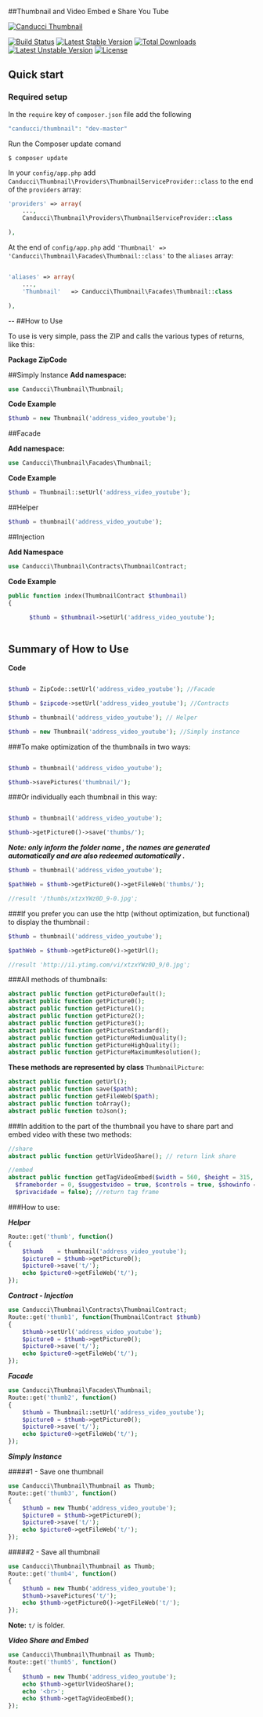 ##Thumbnail and Video Embed e Share You Tube

[![Canducci Thumbnail](http://i1194.photobucket.com/albums/aa377/netdragoon1/1449170629_Neon_Line_Social_Circles_50Icon_10px_grid-45_zpsjazbo2dc.png)](https://packagist.org/packages/canducci/thumbnail)

[![Build Status](https://travis-ci.org/netdragoon/thumbnail.svg)](https://travis-ci.org/netdragoon/thumbnail)
[![Latest Stable Version](https://poser.pugx.org/canducci/thumbnail/v/stable)](https://packagist.org/packages/canducci/thumbnail) 
[![Total Downloads](https://poser.pugx.org/canducci/thumbnail/downloads)](https://packagist.org/packages/canducci/thumbnail) 
[![Latest Unstable Version](https://poser.pugx.org/canducci/thumbnail/v/unstable)](https://packagist.org/packages/canducci/thumbnail) 
[![License](https://poser.pugx.org/canducci/thumbnail/license)](https://packagist.org/packages/canducci/thumbnail)

## Quick start

### Required setup

In the `require` key of `composer.json` file add the following

```PHP
"canducci/thumbnail": "dev-master"

```

Run the Composer update comand

    $ composer update

In your `config/app.php` add `Canducci\Thumbnail\Providers\ThumbnailServiceProvider::class` to the end of the `providers` array:

```PHP
'providers' => array(
    ...,
    Canducci\Thumbnail\Providers\ThumbnailServiceProvider::class

),
```

At the end of `config/app.php` add `'Thumbnail' => 'Canducci\Thumbnail\Facades\Thumbnail::class'` to the `aliases` array:

```PHP

'aliases' => array(
    ...,
    'Thumbnail'   => Canducci\Thumbnail\Facades\Thumbnail::class

),

```

--
##How to Use

To use is very simple, pass the ZIP and calls the various types of returns, like this:

__Package ZipCode__

##Simply Instance
__Add namespace:__

```PHP
use Canducci\Thumbnail\Thumbnail;
```
__Code Example__
```PHP
$thumb = new Thumbnail('address_video_youtube');

```

##Facade

__Add namespace:__
```PHP
use Canducci\Thumbnail\Facades\Thumbnail;

```
__Code Example__
```PHP
$thumb = Thumbnail::setUrl('address_video_youtube');

```

##Helper

```PHP
$thumb = thumbnail('address_video_youtube');

```

##Injection

__Add Namespace__

```PHP
use Canducci\Thumbnail\Contracts\ThumbnailContract;

```

__Code Example__

```PHP
public function index(ThumbnailContract $thumbnail)
{

      $thumb = $thumbnail->setUrl('address_video_youtube');
      
```

## Summary of How to Use

__Code__

```PHP 

$thumb = ZipCode::setUrl('address_video_youtube'); //Facade

$thumb = $zipcode->setUrl('address_video_youtube'); //Contracts

$thumb = thumbnail('address_video_youtube'); // Helper

$thumb = new Thumbnail('address_video_youtube'); //Simply instance
```


###To make optimization of the thumbnails in two ways:

```PHP

$thumb = thumbnail('address_video_youtube');

$thumb->savePictures('thumbnail/');

```
###Or individually each thumbnail in this way:

```PHP

$thumb = thumbnail('address_video_youtube');

$thumb->getPicture0()->save('thumbs/');

```

___Note: only inform the folder name , the names are generated automatically and are also redeemed automatically .___

```PHP
$thumb = thumbnail('address_video_youtube');

$pathWeb = $thumb->getPicture0()->getFileWeb('thumbs/');

//result '/thumbs/xtzxYWz0D_9-0.jpg';

```

###If you prefer you can use the http (without optimization, but functional) to display the thumbnail :

```PHP
$thumb = thumbnail('address_video_youtube');

$pathWeb = $thumb->getPicture0()->getUrl();

//result 'http://i1.ytimg.com/vi/xtzxYWz0D_9/0.jpg';
```

###All methods of thumbnails:

```PHP
abstract public function getPictureDefault();
abstract public function getPicture0();
abstract public function getPicture1();
abstract public function getPicture2();
abstract public function getPicture3();
abstract public function getPictureStandard();
abstract public function getPictureMediumQuality();
abstract public function getPictureHighQuality();
abstract public function getPictureMaximumResolution();

```

__These methods are represented by class__ `ThumbnailPicture`:

```PHP
abstract public function getUrl();
abstract public function save($path);
abstract public function getFileWeb($path);
abstract public function toArray();
abstract public function toJson();
```

###In addition to the part of the thumbnail you have to share part and embed video with these two methods:

```PHP
//share
abstract public function getUrlVideoShare(); // return link share

//embed
abstract public function getTagVideoEmbed($width = 560, $height = 315,  
  $frameborder = 0, $suggestvideo = true, $controls = true, $showinfo = true, 
  $privacidade = false); //return tag frame
```


###How to use:

___Helper___
```PHP
Route::get('thumb', function()
{
	$thumb    = thumbnail('address_video_youtube');
	$picture0 = $thumb->getPicture0();
	$picture0->save('t/');
	echo $picture0->getFileWeb('t/');
});
```

___Contract - Injection___
```PHP
use Canducci\Thumbnail\Contracts\ThumbnailContract;
Route::get('thumb1', function(ThumbnailContract $thumb)
{	
	$thumb->setUrl('address_video_youtube');
	$picture0 = $thumb->getPicture0();
	$picture0->save('t/');
	echo $picture0->getFileWeb('t/');
});
```

___Facade___
```PHP
use Canducci\Thumbnail\Facades\Thumbnail;
Route::get('thumb2', function()
{	
	$thumb = Thumbnail::setUrl('address_video_youtube');
	$picture0 = $thumb->getPicture0();
	$picture0->save('t/');
	echo $picture0->getFileWeb('t/');
});
```

___Simply Instance___

#####1 - Save one thumbnail

```PHP
use Canducci\Thumbnail\Thumbnail as Thumb;
Route::get('thumb3', function()
{	
	$thumb = new Thumb('address_video_youtube');
	$picture0 = $thumb->getPicture0();
	$picture0->save('t/');
	echo $picture0->getFileWeb('t/');
});
```

#####2 - Save all thumbnail

```PHP
use Canducci\Thumbnail\Thumbnail as Thumb;
Route::get('thumb4', function()
{	
	$thumb = new Thumb('address_video_youtube');
	$thumb->savePictures('t/');	
	echo $thumb->getPicture0()->getFileWeb('t/');
});
```
__Note:__ `t/` is folder.

___Video Share and Embed___

```PHP
use Canducci\Thumbnail\Thumbnail as Thumb;
Route::get('thumb5', function()
{	
	$thumb = new Thumb('address_video_youtube');
	echo $thumb->getUrlVideoShare();
	echo '<br>';	
	echo $thumb->getTagVideoEmbed();
});
```